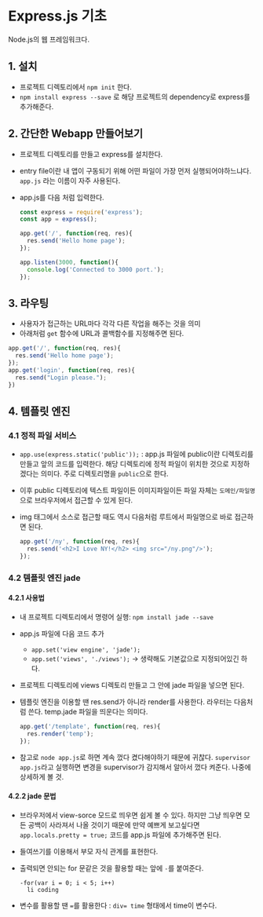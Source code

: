 # Express.js 기초

Node.js의 웹 프레임워크다.

## 1. 설치

- 프로젝트 디렉토리에서 `npm init` 한다.
- `npm install express --save` 로 해당 프로젝트의 dependency로 express를 추가해준다.

## 2. 간단한 Webapp 만들어보기

- 프로젝트 디렉토리를 만들고 express를 설치한다.
- entry file이란 내 앱이 구동되기 위해 어떤 파일이 가장 먼저 실행되어야하느냐다. `app.js` 라는 이름이 자주 사용된다.
- app.js를 다음 처럼 입력한다.

    ```js
    const express = require('express');
    const app = express();

    app.get('/', function(req, res){
      res.send('Hello home page');
    });

    app.listen(3000, function(){
      console.log('Connected to 3000 port.');
    });
    ```

## 3. 라우팅

- 사용자가 접근하는 URL마다 각각 다른 작업을 해주는 것을 의미
- 아래처럼 `get` 함수에 URL과 콜백함수를 지정해주면 된다.

```js
app.get('/', function(req, res){
  res.send('Hello home page');
});
app.get('login', function(req, res){
  res.send("Login please.");
})
```

## 4. 템플릿 엔진

### 4.1 정적 파일 서비스

- `app.use(express.static('public'));` : app.js 파일에 public이란 디렉토리를 만들고 앞의 코드를 입력한다. 해당 디렉토리에 정적 파일이 위치한 것으로 지정하겠다는 의미다. 주로 디렉토리명을 `public`으로 한다.
- 이후 public 디렉토리에 텍스트 파일이든 이미지파일이든 파일 자체는 `도메인/파일명`으로 브라우저에서 접근할 수 있게 된다.
- img 태그에서 소스로 접근할 때도 역시 다음처럼 루트에서 파일명으로 바로 접근하면 된다.

    ```js
    app.get('/ny', function(req, res){
      res.send('<h2>I Love NY!</h2> <img src="/ny.png"/>');
    });
    ```

### 4.2 템플릿 엔진 jade

#### 4.2.1 사용법

- 내 프로젝트 디렉토리에서 명령어 실행: `npm install jade --save`
- app.js 파일에 다음 코드 추가
    + `app.set('view engine', 'jade');`
    + `app.set('views', './views');` -> 생략해도 기본값으로 지정되어있긴 하다.
- 프로젝트 디렉토리에 views 디렉토리 만들고 그 안에 jade 파일을 넣으면 된다.
- 템플릿 엔진을 이용할 땐 res.send가 아니라 render를 사용한다. 라우터는 다음처럼 쓴다. temp.jade 파일을 띄운다는 의미다.

    ```js
    app.get('/template', function(req, res){
      res.render('temp');
    });
    ```

- 참고로 `node app.js`로 하면 계속 껐다 켰다해야하기 때문에 귀찮다. `supervisor app.js`라고 실행하면 변경을 supervisor가 감지해서 알아서 껐다 켜준다. 나중에 상세하게 볼 것.

#### 4.2.2 jade 문법

- 브라우저에서 view-sorce 모드로 띄우면 쉽게 볼 수 있다. 하지만 그냥 띄우면 모든 공백이 사라져서 나올 것이기 때문에 만약 예쁘게 보고싶다면 `app.locals.pretty = true;` 코드를 app.js 파일에 추가해주면 된다.
- 들여쓰기를 이용해서 부모 자식 관계를 표현한다.
- 출력되면 안되는 for 문같은 것을 활용할 때는 앞에 `-`를 붙여준다.

    ```jade
    -for(var i = 0; i < 5; i++)
      li coding
    ```
- 변수를 활용할 땐 `=`를 활용한다 : `div= time` 형태에서 time이 변수다.
